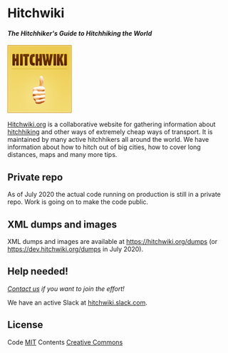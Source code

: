 # Hitchwiki

#### _The Hitchhiker's Guide to Hitchhiking the World_

![Hitchwiki logo](public/wiki-badge.png)

[Hitchwiki.org](https://hitchwiki.org/) is a collaborative website for
gathering information about
[hitchhiking](http://hitchwiki.org/en/Hitchhiking) and other ways of
extremely cheap ways of transport. It is maintained by many active
hitchhikers all around the world. We have information about how to
hitch out of big cities, how to cover long distances, maps and many
more tips.

<!-- [![Build Status](https://travis-ci.org/Hitchwiki/hitchwiki.svg?branch=master)](https://travis-ci.org/Hitchwiki/hitchwiki) -->

## Private repo

As of July 2020 the actual code running on production is still in a
private repo. Work is going on to make the code public.

## XML dumps and images

XML dumps and images are available at https://hitchwiki.org/dumps (or https://dev.hitchwiki.org/dumps in July 2020).


## Help needed!
_[Contact us](https://hitchwiki.org/en/Template:Communityportal) if you want to join the effort!_

We have an active Slack at [hitchwiki.slack.com](https://hitchwiki.slack.com/).

## License
Code [MIT](LICENSE.md)
Contents [Creative Commons](http://creativecommons.org/licenses/by-sa/4.0/)
